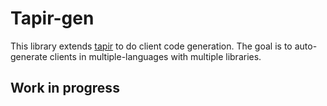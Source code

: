 # Tapir-gen

This library extends [tapir](https://github.com/softwaremill/tapir) to do client code generation. The goal is to auto-generate clients in multiple-languages with multiple libraries.

## Work in progress
